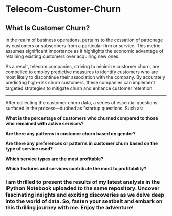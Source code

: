 # Telecom-Customer-Churn


## What Is Customer Churn? 
 
 In the realm of business operations, pertains to the cessation of patronage by customers or subscribers from a particular firm or service. This metric assumes significant importance as it highlights the economic advantage of retaining existing customers over acquiring new ones.

As a result, telecom companies, striving to minimize customer churn, are compelled to employ predictive measures to identify customers who are most likely to discontinue their association with the company. By accurately predicting high-risk churn customers, these companies can implement targeted strategies to mitigate churn and enhance customer retention.


--------------------------------------------------------------------------------------------------------------------------

After collecting the customer churn data, a series of essential questions surfaced in the process—dubbed as "startup questions. Such as: 

**What is the percentage of customers who churned compared to those who remained with active services?**

**Are there any patterns in customer churn based on gender?**

**Are there any preferences or patterns in customer churn based on the type of service used?**

**Which service types are the most profitable?**

**Which features and services contribute the most to profitability?**


### I am thrilled to present the results of my latest analysis in the IPython Notebook uploaded to the same repository. Uncover fascinating insights and exciting discoveries as we delve deep into the world of data. So, fasten your seatbelt and embark on this thrilling journey with me. Enjoy the adventure!
